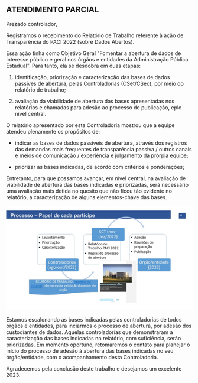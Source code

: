 ## ATENDIMENTO PARCIAL

Prezado controlador,

Registramos o recebimento do Relatório de Trabalho referente à ação de Transparência do PACI 2022 (sobre Dados Abertos). 

Essa ação tinha como Objetivo Geral "Fomentar a abertura de dados de interesse público e geral nos órgãos e entidades da Administração Pública Estadual". Para tanto, ela se desdobra em duas etapas:

1. identificação, priorização e caracterização das bases de dados passíves de abertura, pelas Controladorias (CSet/CSec), por meio do relatório de trabalho;

2. avaliação da viabilidade de abertura das bases apresentadas nos relatórios e chamadas para adesão ao processo de publicação, eplo nível central. 

O relatório apresentado por esta Controladoria mostrou que a equipe atendeu plenamente os propósitos de:

- indicar as bases de dados passíveis de abertura, através dos registros das demandas mais frequentes de transparência passiva / outros canais e meios de comunicação / experiência e julgamento da prórpia equipe;

- priorizar as bases indicadas, de acordo com critérios e ponderações;

Entretanto, para que possamos avançar, em nível central, na avaliação de viabilidade de abertura das bases indicadas e priorizadas, será necessário uma avaliação mais detida no quesito que não ficou tão evidente no relatório, a caracterização de alguns elementos-chave das bases.

![](static/etapas/Slide4.JPG)

Estamos escalonando as bases indicadas pelas controladorias de todos órgãos e entidades, para inciarmos o processo de abertura, por adesão dos custodiantes de dados. Aquelas controladorias que demonstraram a caracterização das bases indicadas no relatório, com suficiência, serão priorizadas. Em momento oportuno, retomaremos o contato para planejar o início do processo de adesão à abertura das bases indicadas no seu órgão/entidade, com o acompanhamento desta Controladoria. 

Agradecemos pela conclusão deste trabalho e desejamos um excelente 2023.

